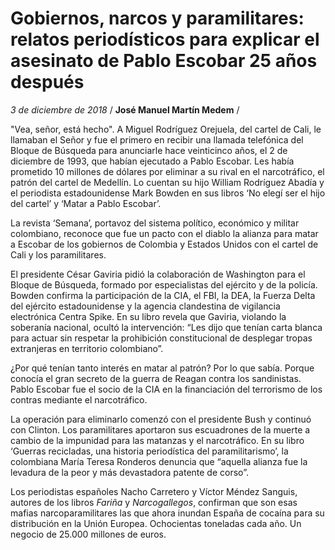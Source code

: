 # Gobiernos, narcos y paramilitares: relatos periodísticos para explicar el asesinato de Pablo Escobar 25 años después

*3 de diciembre de 2018* / **José Manuel Martín Medem** /

"Vea, señor, está hecho". A Miguel Rodríguez Orejuela, del cartel de Cali, le llamaban el Señor y fue el primero en recibir una llamada telefónica del Bloque de Búsqueda para anunciarle hace veinticinco años, el 2 de diciembre de 1993, que habían ejecutado a Pablo Escobar. Les había prometido 10 millones de dólares por eliminar a su rival en el narcotráfico, el patrón del cartel de Medellín. Lo cuentan su hijo William Rodríguez Abadía y el periodista estadounidense Mark Bowden en sus libros ‘No elegí ser el hijo del cartel’ y ‘Matar a Pablo Escobar’.

La revista ‘Semana’, portavoz del sistema político, económico y militar colombiano, reconoce que fue un pacto con el diablo la alianza para matar a Escobar de los gobiernos de Colombia y Estados Unidos con el cartel de Cali y los paramilitares.

El presidente César Gaviria pidió la colaboración de Washington para el Bloque de Búsqueda, formado por especialistas del ejército y de la policía. Bowden confirma la participación de la CIA, el FBI, la DEA, la Fuerza Delta del ejército estadounidense y la agencia clandestina de vigilancia electrónica Centra Spike. En su libro revela que Gaviria, violando la soberanía nacional, ocultó la intervención: “Les dijo que tenían carta blanca para actuar sin respetar la prohibición constitucional de desplegar tropas extranjeras en territorio colombiano”.

¿Por qué tenían tanto interés en matar al patrón? Por lo que sabía. Porque conocía el gran secreto de la guerra de Reagan contra los sandinistas. Pablo Escobar fue el socio de la CIA en la financiación del terrorismo de los contras mediante el narcotráfico.

La operación para eliminarlo comenzó con el presidente Bush y continuó con Clinton. Los paramilitares aportaron sus escuadrones de la muerte a cambio de la impunidad para las matanzas y el narcotráfico. En su libro ‘Guerras recicladas, una historia periodística del paramilitarismo’, la colombiana María Teresa Ronderos denuncia que “aquella alianza fue la levadura de la peor y más devastadora patente de corso”.

Los periodistas españoles Nacho Carretero y Víctor Méndez Sanguis, autores de los libros *Fariña* y *Narcogallegos*, confirman que son esas mafias narcoparamilitares las que ahora inundan España de cocaína para su distribución en la Unión Europea. Ochocientas toneladas cada año. Un negocio de 25.000 millones de euros.
